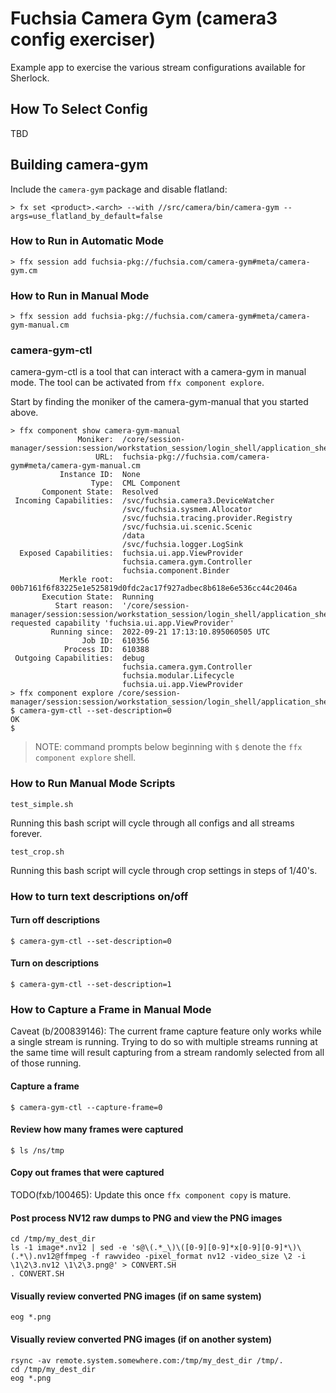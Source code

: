 # Fuchsia Camera Gym (camera3 config exerciser)

Example app to exercise the various stream configurations available for Sherlock.

## How To Select Config

TBD

## Building camera-gym

Include the `camera-gym` package and disable flatland:

```
> fx set <product>.<arch> --with //src/camera/bin/camera-gym --args=use_flatland_by_default=false
```

### How to Run in Automatic Mode

```
> ffx session add fuchsia-pkg://fuchsia.com/camera-gym#meta/camera-gym.cm
```

### How to Run in Manual Mode

```
> ffx session add fuchsia-pkg://fuchsia.com/camera-gym#meta/camera-gym-manual.cm
```

### camera-gym-ctl

camera-gym-ctl is a tool that can interact with a camera-gym in manual mode.
The tool can be activated from `ffx component explore`.

Start by finding the moniker of the camera-gym-manual that you started above.

```
> ffx component show camera-gym-manual
               Moniker:  /core/session-manager/session:session/workstation_session/login_shell/application_shell:1/elements:vd5ioej4lvcshlgb
                   URL:  fuchsia-pkg://fuchsia.com/camera-gym#meta/camera-gym-manual.cm
           Instance ID:  None
                  Type:  CML Component
       Component State:  Resolved
 Incoming Capabilities:  /svc/fuchsia.camera3.DeviceWatcher
                         /svc/fuchsia.sysmem.Allocator
                         /svc/fuchsia.tracing.provider.Registry
                         /svc/fuchsia.ui.scenic.Scenic
                         /data
                         /svc/fuchsia.logger.LogSink
  Exposed Capabilities:  fuchsia.ui.app.ViewProvider
                         fuchsia.camera.gym.Controller
                         fuchsia.component.Binder
           Merkle root:  00b7161f6f83225e1e525819d0fdc2ac17f927adbec8b618e6e536cc44c2046a
       Execution State:  Running
          Start reason:  '/core/session-manager/session:session/workstation_session/login_shell/application_shell:1/elements:vd5ioej4lvcshlgb' requested capability 'fuchsia.ui.app.ViewProvider'
         Running since:  2022-09-21 17:13:10.895060505 UTC
                Job ID:  610356
            Process ID:  610388
 Outgoing Capabilities:  debug
                         fuchsia.camera.gym.Controller
                         fuchsia.modular.Lifecycle
                         fuchsia.ui.app.ViewProvider
> ffx component explore /core/session-manager/session:session/workstation_session/login_shell/application_shell:1/elements:vd5ioej4lvcshlgb
$ camera-gym-ctl --set-description=0
OK
$
```

> NOTE: command prompts below beginning with `$` denote the `ffx component
> explore` shell.

### How to Run Manual Mode Scripts

```
test_simple.sh
```

  Running this bash script will cycle through all configs and all streams forever.

```
test_crop.sh
```

  Running this bash script will cycle through crop settings in steps of 1/40's.

### How to turn text descriptions on/off

#### Turn off descriptions

```
$ camera-gym-ctl --set-description=0
```

#### Turn on descriptions

```
$ camera-gym-ctl --set-description=1
```

### How to Capture a Frame in Manual Mode

Caveat (b/200839146): The current frame capture feature only works while a
single stream is running.  Trying to do so with multiple streams running at the
same time will result capturing from a stream randomly selected from all of
those running.

#### Capture a frame

```
$ camera-gym-ctl --capture-frame=0
```

#### Review how many frames were captured

```
$ ls /ns/tmp
```

#### Copy out frames that were captured

TODO(fxb/100465): Update this once `ffx component copy` is mature.

#### Post process NV12 raw dumps to PNG and view the PNG images

```
cd /tmp/my_dest_dir
ls -1 image*.nv12 | sed -e 's@\(.*_\)\([0-9][0-9]*x[0-9][0-9]*\)\(.*\).nv12@ffmpeg -f rawvideo -pixel_format nv12 -video_size \2 -i \1\2\3.nv12 \1\2\3.png@' > CONVERT.SH
. CONVERT.SH
```

#### Visually review converted PNG images (if on same system)

```
eog *.png
```

#### Visually review converted PNG images (if on another system)

```
rsync -av remote.system.somewhere.com:/tmp/my_dest_dir /tmp/.
cd /tmp/my_dest_dir
eog *.png
```
